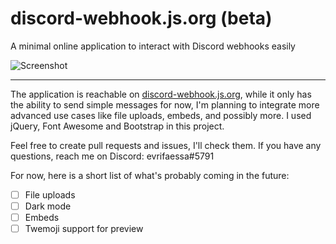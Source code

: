 # discord-webhook.js.org (beta)
A minimal online application to interact with Discord webhooks easily

![Screenshot](https://i.imgur.com/DUYDxXI.png)

<hr>

The application is reachable on [discord-webhook.js.org](https://discord-webhook.js.org), while it only has the ability to send simple messages for now, I'm planning to integrate more advanced use cases like file uploads, embeds, and possibly more. I used jQuery, Font Awesome and Bootstrap in this project.

Feel free to create pull requests and issues, I'll check them. If you have any questions, reach me on Discord: evrifaessa#5791

For now, here is a short list of what's probably coming in the future:
- [ ] File uploads
- [ ] Dark mode
- [ ] Embeds
- [ ] Twemoji support for preview
